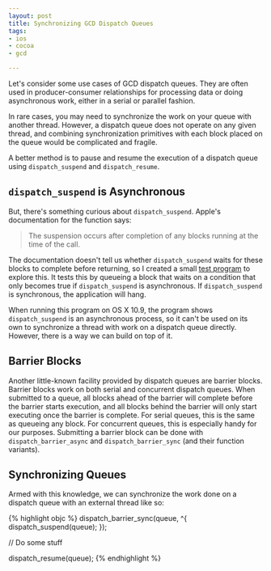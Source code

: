 ```yaml
---
layout: post
title: Synchronizing GCD Dispatch Queues
tags:
- ios
- cocoa
- gcd

---
```


Let's consider some use cases of GCD dispatch queues. They are often used in producer-consumer relationships for processing data or doing asynchronous work, either in a serial or parallel fashion.

In rare cases, you may need to synchronize the work on your queue with another thread. However, a dispatch queue does not operate on any given thread, and combining synchronization primitives with each block placed on the queue would be complicated and fragile.

A better method is to pause and resume the execution of a dispatch queue using `dispatch_suspend` and `dispatch_resume`.

## `dispatch_suspend` is Asynchronous

But, there's something curious about `dispatch_suspend`. Apple's documentation for the function says:

> The suspension occurs after completion of any blocks running at the time of the call.

The documentation doesn't tell us whether `dispatch_suspend` waits for these blocks to complete before returning, so I created a small [test program](https://github.com/visigoth/blog-code/blob/master/dispatch_suspend/main.m) to explore this. It tests this by queueing a block that waits on a condition that only becomes true if `dispatch_suspend` is asynchronous. If `dispatch_suspend` is synchronous, the application will hang.

When running this program on OS X 10.9, the program shows `dispatch_suspend` is an asynchronous process, so it can't be used on its own to synchronize a thread with work on a dispatch queue directly. However, there is a way we can build on top of it.

## Barrier Blocks

Another little-known facility provided by dispatch queues are barrier blocks. Barrier blocks work on both serial and concurrent dispatch queues. When submitted to a queue, all blocks ahead of the barrier will complete before the barrier starts execution, and all blocks behind the barrier will only start executing once the barrier is complete. For serial queues, this is the same as queueing any block. For concurrent queues, this is especially handy for our purposes. Submitting a barrier block can be done with `dispatch_barrier_async` and `dispatch_barrier_sync` (and their function variants).

## Synchronizing Queues

Armed with this knowledge, we can synchronize the work done on a dispatch queue with an external thread like so:

{% highlight objc %}
dispatch_barrier_sync(queue, ^{ dispatch_suspend(queue); });

// Do some stuff

dispatch_resume(queue);
{% endhighlight %}

